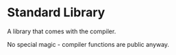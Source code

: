 # Standard Library

A library that comes with the compiler.

No special magic - compiler functions are public anyway.

